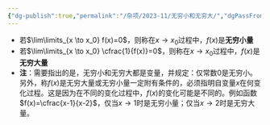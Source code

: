 ```yaml
---
{"dg-publish":true,"permalink":"/杂项/2023-11/无穷小和无穷大/","dgPassFrontmatter":true}
---
```


- 若$\lim\limits_{x \to x_0} f(x)=0$，则称在$x \to x_0$过程中，$f(x)$是**无穷小量**
- 若$\lim\limits_{x \to x_0} \cfrac{1}{f(x)}=0$，则称在$x \to x_0$过程中，$f(x)$是**无穷大量**
- **注**：需要指出的是，无穷小和无穷大都是变量，并规定：仅常数0是无穷小。另外，称$f(x)$是无穷大量或无穷小量一定附有条件的，必须指明自变量$x$在何变化过程。这是因为在不同的变化过程中，$f(x)$的变化可能是不同的。例如函数$f(x)=\cfrac{x-1}{x-2}$，仅当$x \to 1$时是无穷小量；仅当$x \to 2$时是无穷大量。
